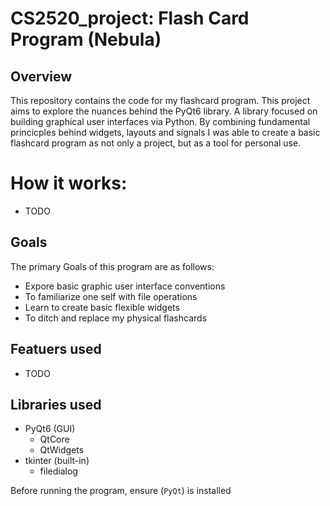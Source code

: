 # CS2520_project: Flash Card Program (Nebula)

## Overview
This repository contains the code for my flashcard program. This project aims to explore the nuances 
behind the PyQt6 library. A library focused on building graphical user interfaces via Python. By 
combining fundamental princicples behind widgets, layouts and signals I was able to create a basic
flashcard program as not only a project, but as a tool for personal use.

# How it works:
- TODO

## Goals
The primary Goals of this program are as follows:
- Expore basic graphic user interface conventions
- To familiarize one self with file operations
- Learn to create basic flexible widgets
- To ditch and replace my physical flashcards

## Featuers used
- TODO


## Libraries used
- PyQt6 (GUI)
    - QtCore
    - QtWidgets
- tkinter (built-in)
    - filedialog

Before running the program, ensure (`PyQt`) is installed
